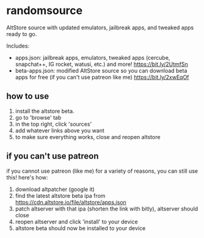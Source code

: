 # randomsource
AltStore source with updated emulators, jailbreak apps, and tweaked apps ready to go.

Includes:
- apps.json: jailbreak apps, emulators, tweaked apps (cercube, snapchat++, IG rocket, watusi, etc.) and more! https://bit.ly/2UtmfSn
- beta-apps.json: modified AltStore source so you can download beta apps for free (if you can't use patreon like me) https://bit.ly/2xwEqOf

## how to use
1. install the altstore beta.
2. go to 'browse' tab
3. in the top right, click 'sources'
4. add whatever links above you want
5. to make sure everything works, close and reopen altstore

## if you can't use patreon
if you cannot use patreon (like me) for a variety of reasons, you can still use this! here's how:

1. download altpatcher (google it)
2. find the latest altstore beta ipa from https://cdn.altstore.io/file/altstore/apps.json
3. patch altserver with that ipa (shorten the link with bitly), altserver should close
4. reopen altserver and click 'install' to your device
5. altstore beta should now be installed to your device
